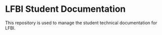 # LFBI Student Documentation

This repository is used to manage the student technical documentation for LFBI.